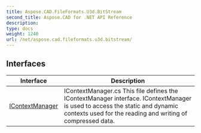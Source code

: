 ```yaml
---
title: Aspose.CAD.FileFormats.U3d.BitStream
second_title: Aspose.CAD for .NET API Reference
description: 
type: docs
weight: 1240
url: /net/aspose.cad.fileformats.u3d.bitstream/
---
```



## Interfaces

| Interface | Description |
| --- | --- |
| [IContextManager](./icontextmanager/) | IContextManager.cs This file defines the IContextManager interface. IContextManager is used to access the static and dynamic contexts used for the reading and writing of compressed data. |


